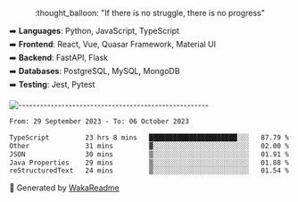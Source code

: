 <p align="center"> 
  :thought_balloon: "If there is no struggle, there is no progress"
</p>

<p align="left">
  ➡️ <strong>Languages</strong>: Python, JavaScript, TypeScript<br>
  ➡️ <strong>Frontend</strong>: React, Vue, Quasar Framework, Material UI<br>
  ➡️ <strong>Backend</strong>: FastAPI, Flask<br>
  ➡️ <strong>Databases</strong>: PostgreSQL, MySQL, MongoDB<br>
  ➡️ <strong>Testing</strong>: Jest, Pytest<br>
</p>

![-----------------------------------------------------](https://raw.githubusercontent.com/andreasbm/readme/master/assets/lines/vintage.png)

<!--START_SECTION:waka-->

```txt
From: 29 September 2023 - To: 06 October 2023

TypeScript         23 hrs 8 mins   ██████████████████████░░░   87.79 %
Other              31 mins         ▓░░░░░░░░░░░░░░░░░░░░░░░░   02.00 %
JSON               30 mins         ▒░░░░░░░░░░░░░░░░░░░░░░░░   01.91 %
Java Properties    29 mins         ▒░░░░░░░░░░░░░░░░░░░░░░░░   01.88 %
reStructuredText   24 mins         ▒░░░░░░░░░░░░░░░░░░░░░░░░   01.54 %
```

<!--END_SECTION:waka-->


🚀 Generated by [WakaReadme](https://github.com/athul/waka-readme)
